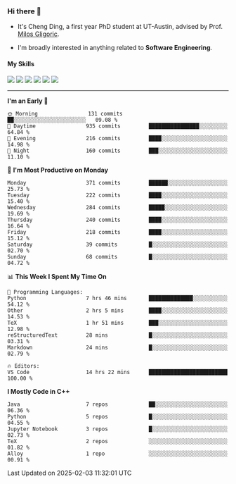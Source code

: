 ### Hi there 👋

* It's Cheng Ding, a first year PhD student at UT-Austin, advised by Prof. [Milos Gligoric](https://users.ece.utexas.edu/~gligoric/).

* I'm broadly interested in anything related to **Software Engineering**.

#### My Skills

![](https://img.shields.io/badge/C++-65318e?logo=cplusplus&logoColor=fff)
![](https://img.shields.io/badge/Python-3e74a2?logo=python&logoColor=fff)
![](https://img.shields.io/badge/C-5654a2?logo=c&logoColor=fff)
![](https://img.shields.io/badge/Go-00aaff?logo=go&logoColor=fff)
![](https://img.shields.io/badge/Docker-0088ff?logo=docker&logoColor=fff)
![](https://img.shields.io/badge/Apache-D22128?logo=apache&logoColor=fff)

---
<!--START_SECTION:waka-->
**I'm an Early 🐤** 

```text
🌞 Morning                131 commits         ██░░░░░░░░░░░░░░░░░░░░░░░   09.08 % 
🌆 Daytime                935 commits         ████████████████░░░░░░░░░   64.84 % 
🌃 Evening                216 commits         ████░░░░░░░░░░░░░░░░░░░░░   14.98 % 
🌙 Night                  160 commits         ███░░░░░░░░░░░░░░░░░░░░░░   11.10 % 
```
📅 **I'm Most Productive on Monday** 

```text
Monday                   371 commits         ██████░░░░░░░░░░░░░░░░░░░   25.73 % 
Tuesday                  222 commits         ████░░░░░░░░░░░░░░░░░░░░░   15.40 % 
Wednesday                284 commits         █████░░░░░░░░░░░░░░░░░░░░   19.69 % 
Thursday                 240 commits         ████░░░░░░░░░░░░░░░░░░░░░   16.64 % 
Friday                   218 commits         ████░░░░░░░░░░░░░░░░░░░░░   15.12 % 
Saturday                 39 commits          █░░░░░░░░░░░░░░░░░░░░░░░░   02.70 % 
Sunday                   68 commits          █░░░░░░░░░░░░░░░░░░░░░░░░   04.72 % 
```


📊 **This Week I Spent My Time On** 

```text
💬 Programming Languages: 
Python                   7 hrs 46 mins       ██████████████░░░░░░░░░░░   54.12 % 
Other                    2 hrs 5 mins        ████░░░░░░░░░░░░░░░░░░░░░   14.53 % 
TeX                      1 hr 51 mins        ███░░░░░░░░░░░░░░░░░░░░░░   12.98 % 
reStructuredText         28 mins             █░░░░░░░░░░░░░░░░░░░░░░░░   03.31 % 
Markdown                 24 mins             █░░░░░░░░░░░░░░░░░░░░░░░░   02.79 % 

🔥 Editors: 
VS Code                  14 hrs 22 mins      █████████████████████████   100.00 % 
```

**I Mostly Code in C++** 

```text
Java                     7 repos             ██░░░░░░░░░░░░░░░░░░░░░░░   06.36 % 
Python                   5 repos             █░░░░░░░░░░░░░░░░░░░░░░░░   04.55 % 
Jupyter Notebook         3 repos             █░░░░░░░░░░░░░░░░░░░░░░░░   02.73 % 
TeX                      2 repos             ░░░░░░░░░░░░░░░░░░░░░░░░░   01.82 % 
Alloy                    1 repo              ░░░░░░░░░░░░░░░░░░░░░░░░░   00.91 % 
```




 Last Updated on 2025-02-03 11:32:01 UTC
<!--END_SECTION:waka-->
